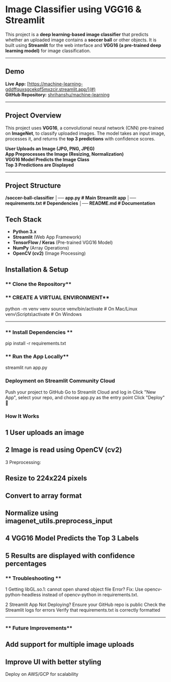 #  **Image Classifier using VGG16 & Streamlit**  

This project is a **deep learning-based image classifier** that predicts whether an uploaded image contains a **soccer ball** or other objects. It is built using **Streamlit** for the web interface and **VGG16 (a pre-trained deep learning model)** for image classification.

---

##  **Demo**
 **Live App:** [https://machine-learning-gddffquxsgcekqf5mxzcir.streamlit.app/](#)  
 **GitHub Repository:** [shrihanshu/machine-learning](#)  

---

##  **Project Overview**  

This project uses **VGG16**, a convolutional neural network (CNN) pre-trained on **ImageNet**, to classify uploaded images. The model takes an input image, processes it, and returns the **top 3 predictions** with confidence scores.  

 **User Uploads an Image (JPG, PNG, JPEG)**  
 **App Preprocesses the Image (Resizing, Normalization)**  
 **VGG16 Model Predicts the Image Class**  
 **Top 3 Predictions are Displayed**  

---

##  **Project Structure**  
**/soccer-ball-classifier │── app.py # Main Streamlit app │── requirements.txt # Dependencies │── README.md # Documentation**




 



##  **Tech Stack**
- **Python 3.x**  
- **Streamlit** (Web App Framework)  
- **TensorFlow / Keras** (Pre-trained VGG16 Model)  
- **NumPy** (Array Operations)  
- **OpenCV (cv2)** (Image Processing)
##  **Installation & Setup**  

 ### ** Clone the Repository**

 ### ** CREATE A VIRTUAL ENVIRONMENT**    

python -m venv venv
source venv/bin/activate   # On Mac/Linux
venv\Scripts\activate      # On Windows

---

### ** Install Dependencies ** ###
pip install -r requirements.txt

### ** Run the App Locally** ###
streamlit run app.py

### **Deployment on Streamlit Community Cloud**
 Push your project to GitHub
 Go to Streamlit Cloud and log in
 Click "New App", select your repo, and choose app.py as the entry point
 Click "Deploy" 🚀

### **How It Works**
1 User uploads an image
---
2 Image is read using OpenCV (cv2)
---
3 Preprocessing:

Resize to 224x224 pixels
---
Convert to array format
---
Normalize using imagenet_utils.preprocess_input
---
4 VGG16 Model Predicts the Top 3 Labels
---
5 Results are displayed with confidence percentages
---

### **  Troubleshooting **
1 Getting libGL.so.1: cannot open shared object file Error?
Fix: Use opencv-python-headless instead of opencv-python in requirements.txt.

2 Streamlit App Not Deploying?
Ensure your GitHub repo is public
Check the Streamlit logs for errors
Verify that requirements.txt is correctly formatted

---


### ** Future Improvements** ###
 Add support for multiple image uploads
---
 Improve UI with better styling
---
 Deploy on AWS/GCP for scalability

